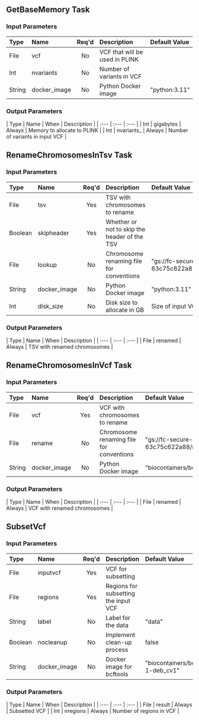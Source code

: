 ## GetBaseMemory Task

### Input Parameters

| Type | Name | Req'd | Description | Default Value |
| :--- | :--- | :---: | :--- | :--- |
| File | vcf | No | VCF that will be used in PLINK | |
| Int | nvariants | No | Number of variants in VCF | |
| String | docker_image | No | Python Docker image | "python:3.11" |

### Output Parameters

| Type | Name | When | Description |
| :--- | :--- | :--- |
| Int | gigabytes | Always | Memory to allocate to PLINK |
| Int | nvariants_ | Always | Number of variants in input VCF |

## RenameChromosomesInTsv Task

### Input Parameters

| Type | Name | Req'd | Description | Default Value |
| :--- | :--- | :---: | :--- | :--- |
| File | tsv | Yes | TSV with chromosomes to rename | |
| Boolean | skipheader | Yes | Whether or not to skip the header of the TSV | |
| File | lookup | No | Chromosome renaming file for conventions | "gs://fc-secure-9ea53c3d-d71a-4f59-92c3-63c75c622a88/reference/etc/rename_chromosomes.tsv" |
| String | docker_image | No | Python Docker image | "python:3.11" |
| Int | disk_size | No | Disk size to allocate in GB | Size of input VCF (x2) plus 20 |

### Output Parameters

| Type | Name | When | Description |
| :--- | :--- | :--- |
| File | renamed | Always | TSV with renamed chromosomes |

## RenameChromosomesInVcf Task

### Input Parameters

| Type | Name | Req'd | Description | Default Value |
| :--- | :--- | :---: | :--- | :--- |
| File | vcf | Yes | VCF with chromosomes to rename | |
| File | rename | No | Chromosome renaming file for conventions | "gs://fc-secure-9ea53c3d-d71a-4f59-92c3-63c75c622a88/reference/etc/rename_chromosomes.tsv" |
| String | docker_image | No | Python Docker image | "biocontainers/bcftools:v1.9-1-deb_cv1" |

### Output Parameters

| Type | Name | When | Description |
| :--- | :--- | :--- |
| File | renamed | Always | VCF with renamed chromosomes |

## SubsetVcf

### Input Parameters

| Type | Name | Req'd | Description | Default Value |
| :--- | :--- | :---: | :--- | :--- |
| File | inputvcf | Yes | VCF for subsetting | |
| File | regions | Yes | Regions for subsetting the input VCF | |
| String | label | No | Label for the data | "data" |
| Boolean | nocleanup | No | Implement clean-up process | false |
| String | docker_image | No | Docker image for bcftools | "biocontainers/bcftools:v1.9-1-deb_cv1" |

### Output Parameters

| Type | Name | When | Description |
| :--- | :--- | :--- |
| File | result | Always | Subsetted VCF |
| Int | nregions | Always | Number of regions in VCF |